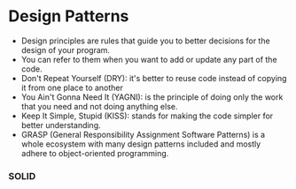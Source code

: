 # Design Patterns
- Design principles are rules that guide you to better decisions for the design of your program.
- You can refer to them when you want to add or update any part of the code.
- Don't Repeat Yourself (DRY): it's better to reuse code instead of copying it from one place to another
- You Ain't Gonna Need It (YAGNI): is the principle of doing only the work that you need and not doing anything else.
- Keep It Simple, Stupid (KISS): stands for making the code simpler for better understanding.
- GRASP (General Responsibility Assignment Software Patterns) is a whole ecosystem with many design patterns included and mostly adhere to object-oriented programming.


### SOLID
